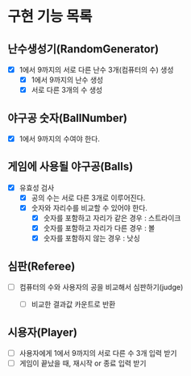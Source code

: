 # 구현 기능 목록

## 난수생성기(RandomGenerator)
- [x] 1에서 9까지의 서로 다른 난수 3개(컴퓨터의 수) 생성
    - [x] 1에서 9까지의 난수 생성
    - [x] 서로 다른 3개의 수 생성

## 야구공 숫자(BallNumber)
- [x] 1에서 9까지의 수여야 한다.

## 게임에 사용될 야구공(Balls)
- [x] 유효성 검사
  - [x] 공의 수는 서로 다른 3개로 이루어진다.
  - [x] 숫자와 자리수를 비교할 수 있어야 한다.
    - [x] 숫자를 포함하고 자리가 같은 경우 : 스트라이크
    - [x] 숫자를 포함하고 자리가 다른 경우 : 볼
    - [x] 숫자를 포함하지 않는 경우 : 낫싱
  
## 심판(Referee)
- [ ] 컴퓨터의 수와 사용자의 공을 비교해서 심판하기(judge)
  - [ ] 비교한 결과값 카운트로 반환


## 시용자(Player)
- [ ] 사용자에게 1에서 9까지의 서로 다른 수 3개 입력 받기
- [ ] 게임이 끝났을 때, 재시작 or 종료 입력 받기
